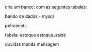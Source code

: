 cria um banco, com as seguntes tabelas:

bando de dados - mysql
 
petroecoti;
 
tabela:
estoque
estoque_saida

duvidas manda mensagem 
